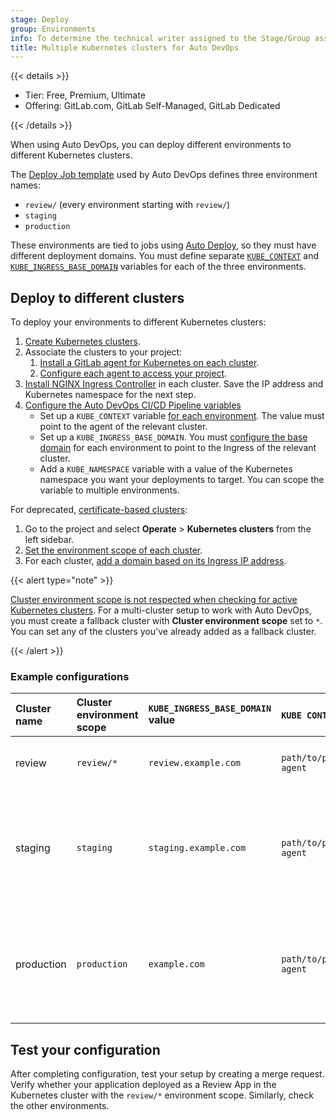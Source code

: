 ```yaml
---
stage: Deploy
group: Environments
info: To determine the technical writer assigned to the Stage/Group associated with this page, see https://handbook.gitlab.com/handbook/product/ux/technical-writing/#assignments
title: Multiple Kubernetes clusters for Auto DevOps
---
```


{{< details >}}

- Tier: Free, Premium, Ultimate
- Offering: GitLab.com, GitLab Self-Managed, GitLab Dedicated

{{< /details >}}

When using Auto DevOps, you can deploy different environments to different Kubernetes clusters.

The [Deploy Job template](https://gitlab.com/gitlab-org/gitlab/-/blob/master/lib/gitlab/ci/templates/Jobs/Deploy.gitlab-ci.yml) used by Auto DevOps defines three environment names:

- `review/` (every environment starting with `review/`)
- `staging`
- `production`

These environments are tied to jobs using [Auto Deploy](stages.md#auto-deploy), so they must have different deployment domains. You must define separate [`KUBE_CONTEXT`](../../user/clusters/agent/ci_cd_workflow.md#environments-that-use-auto-devops) and [`KUBE_INGRESS_BASE_DOMAIN`](requirements.md#auto-devops-base-domain) variables for each of the three environments.

## Deploy to different clusters

To deploy your environments to different Kubernetes clusters:

1. [Create Kubernetes clusters](../../user/infrastructure/clusters/connect/new_gke_cluster.md).
1. Associate the clusters to your project:
   1. [Install a GitLab agent for Kubernetes on each cluster](../../user/clusters/agent/_index.md).
   1. [Configure each agent to access your project](../../user/clusters/agent/work_with_agent.md#configure-your-agent).
1. [Install NGINX Ingress Controller](cloud_deployments/auto_devops_with_gke.md#install-ingress) in each cluster. Save the IP address and Kubernetes namespace for the next step.
1. [Configure the Auto DevOps CI/CD Pipeline variables](cicd_variables.md#build-and-deployment-variables)
   - Set up a `KUBE_CONTEXT` variable [for each environment](../../ci/environments/_index.md#limit-the-environment-scope-of-a-cicd-variable). The value must point to the agent of the relevant cluster.
   - Set up a `KUBE_INGRESS_BASE_DOMAIN`. You must [configure the base domain](requirements.md#auto-devops-base-domain) for each environment to point to the Ingress of the relevant cluster.
   - Add a `KUBE_NAMESPACE` variable with a value of the Kubernetes namespace you want your deployments to target. You can scope the variable to multiple environments.

For deprecated, [certificate-based clusters](../../user/infrastructure/clusters/_index.md#certificate-based-kubernetes-integration-deprecated):

1. Go to the project and select **Operate** > **Kubernetes clusters** from the left sidebar.
1. [Set the environment scope of each cluster](../../user/project/clusters/multiple_kubernetes_clusters.md#setting-the-environment-scope).
1. For each cluster, [add a domain based on its Ingress IP address](../../user/project/clusters/gitlab_managed_clusters.md#base-domain).

{{< alert type="note" >}}

[Cluster environment scope is not respected when checking for active Kubernetes clusters](https://gitlab.com/gitlab-org/gitlab/-/issues/20351). For a multi-cluster setup to work with Auto DevOps, you must create a fallback cluster with **Cluster environment scope** set to `*`. You can set any of the clusters you've already added as a fallback cluster.

{{< /alert >}}

### Example configurations

| Cluster name | Cluster environment scope | `KUBE_INGRESS_BASE_DOMAIN` value | `KUBE CONTEXT` value               | Variable environment scope | Notes |
|:-------------|:--------------------------|:---------------------------------|:-----------------------------------|:---------------------------|:------|
| review       | `review/*`                | `review.example.com`             | `path/to/project:review-agent`     | `review/*`                 | A review cluster that runs all [review apps](../../ci/review_apps/_index.md). |
| staging      | `staging`                 | `staging.example.com`            | `path/to/project:staging-agent`    | `staging`                  | Optional. A staging cluster that runs the deployments of the staging environments. You must [enable it first](cicd_variables.md#deploy-policy-for-staging-and-production-environments). |
| production   | `production`              | `example.com`                    | `path/to/project:production-agent` | `production`               | A production cluster that runs the production environment deployments. You can use [incremental rollouts](cicd_variables.md#incremental-rollout-to-production). |

## Test your configuration

After completing configuration, test your setup by creating a merge request.
Verify whether your application deployed as a Review App in the Kubernetes
cluster with the `review/*` environment scope. Similarly, check the
other environments.
